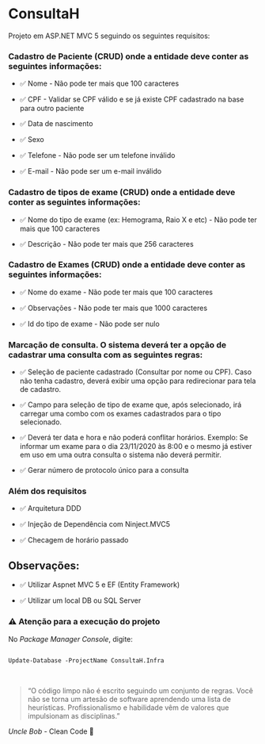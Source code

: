 # ConsultaH

Projeto em ASP.NET MVC 5 seguindo os seguintes requisitos:

### Cadastro de Paciente (CRUD) onde a entidade deve conter as seguintes informações:

* :white_check_mark: Nome - Não pode ter mais que 100 caracteres

* :white_check_mark: CPF - Validar se CPF válido e se já existe CPF cadastrado na base para outro paciente

* :white_check_mark: Data de nascimento 

* :white_check_mark: Sexo

* :white_check_mark: Telefone - Não pode ser um telefone inválido

* :white_check_mark: E-mail - Não pode ser um e-mail inválido

### Cadastro de tipos de exame (CRUD) onde a entidade deve conter as seguintes informações:

* :white_check_mark: Nome do tipo de exame (ex: Hemograma, Raio X e etc) - Não pode ter mais que 100 caracteres

* :white_check_mark: Descrição - Não pode ter mais que 256 caracteres

### Cadastro de Exames (CRUD) onde a entidade deve conter as seguintes informações:

* :white_check_mark: Nome do exame - Não pode ter mais que 100 caracteres

* :white_check_mark: Observações - Não pode ter mais que 1000 caracteres

* :white_check_mark: Id do tipo de exame - Não pode ser nulo

### Marcação de consulta. O sistema deverá ter a opção de cadastrar uma consulta com as seguintes regras:

* :white_check_mark: Seleção de paciente cadastrado (Consultar por nome ou CPF). Caso não tenha cadastro, deverá exibir uma opção para redirecionar para tela de cadastro.

* :white_check_mark: Campo para seleção de tipo de exame que, após selecionado, irá carregar uma combo com os exames cadastrados para o tipo selecionado.

* :white_check_mark: Deverá ter data e hora e não poderá conflitar horários. Exemplo: Se informar um exame para o dia 23/11/2020 às 8:00 e o mesmo já estiver em uso em uma outra consulta o sistema não deverá permitir.

* :white_check_mark: Gerar número de protocolo único para a consulta

### Além dos requisitos

* :white_check_mark: Arquitetura DDD

* :white_check_mark: Injeção de Dependência com Ninject.MVC5

* :white_check_mark: Checagem de horário passado

## Observações:

* :white_check_mark: Utilizar Aspnet MVC 5 e EF (Entity Framework)

* :white_check_mark: Utilizar um local DB ou SQL Server

 ### :warning: Atenção para a execução do projeto
 
 No <i>Package Manager Console</i>, digite: 
 
 ```
 
 Update-Database -ProjectName ConsultaH.Infra
 
 ```

<br>

> “O código limpo não é escrito seguindo um conjunto de regras. Você não se torna um artesão de software aprendendo uma lista de heurísticas. Profissionalismo e habilidade vêm de valores que impulsionam as disciplinas.”

<i>Uncle Bob</i> - Clean Code :blue_book:
